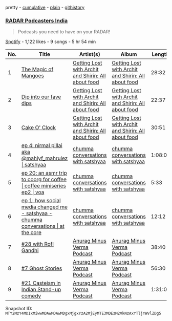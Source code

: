 pretty - [cumulative](/playlists/cumulative/37i9dQZF1DWY15miU785iI.md) - [plain](/playlists/plain/37i9dQZF1DWY15miU785iI) - [githistory](https://github.githistory.xyz/mackorone/spotify-playlist-archive/blob/main/playlists/plain/37i9dQZF1DWY15miU785iI)

### [RADAR Podcasters India](https://open.spotify.com/playlist/37i9dQZF1DWY15miU785iI)

> Podcasts you need to have on your RADAR!

[Spotify](https://open.spotify.com/user/spotify) - 1,122 likes - 9 songs - 5 hr 54 min

| No. | Title | Artist(s) | Album | Length |
|---|---|---|---|---|
| 1 | [The Magic of Mangoes](https://open.spotify.com/episode/0P61u9xfCQS20vGP8jMp97) | [Getting Lost with Archit and Shirin: All about food](https://open.spotify.com/show/141wnUHOHSg4kFPcbgt5S1) | [Getting Lost with Archit and Shirin: All about food](https://open.spotify.com/show/141wnUHOHSg4kFPcbgt5S1) | 28:32 |
| 2 | [Dip into our fave dips](https://open.spotify.com/episode/1CUidrdwpWE5yXpKe94UMr) | [Getting Lost with Archit and Shirin: All about food](https://open.spotify.com/show/141wnUHOHSg4kFPcbgt5S1) | [Getting Lost with Archit and Shirin: All about food](https://open.spotify.com/show/141wnUHOHSg4kFPcbgt5S1) | 22:37 |
| 3 | [Cake O' Clock](https://open.spotify.com/episode/3DlWQN3ycmvT6DV7W87ExY) | [Getting Lost with Archit and Shirin: All about food](https://open.spotify.com/show/141wnUHOHSg4kFPcbgt5S1) | [Getting Lost with Archit and Shirin: All about food](https://open.spotify.com/show/141wnUHOHSg4kFPcbgt5S1) | 30:51 |
| 4 | [ep 4: nirmal pillai aka @mahlyf\_mahrulez \| satshyaa](https://open.spotify.com/episode/4UFlemctNoIXYaNtTHDIYM) | [chumma conversations with satshyaa](https://open.spotify.com/show/0CLCDN1PQt0QZU3ZtffaO2) | [chumma conversations with satshyaa](https://open.spotify.com/show/0CLCDN1PQt0QZU3ZtffaO2) | 1:08:04 |
| 5 | [ep 20: an asmr trip to coorg for coffee \| coffee miniseries ep2 \| voa ](https://open.spotify.com/episode/7y7t8usb1eVYLkAwjzbtCN) | [chumma conversations with satshyaa](https://open.spotify.com/show/0CLCDN1PQt0QZU3ZtffaO2) | [chumma conversations with satshyaa](https://open.spotify.com/show/0CLCDN1PQt0QZU3ZtffaO2) | 5:33 |
| 6 | [ep 1: how social media changed me \- satshyaa \- chumma conversations \| at the core](https://open.spotify.com/episode/0cF1LhTkO9J78Y8UqUvA6Q) | [chumma conversations with satshyaa](https://open.spotify.com/show/0CLCDN1PQt0QZU3ZtffaO2) | [chumma conversations with satshyaa](https://open.spotify.com/show/0CLCDN1PQt0QZU3ZtffaO2) | 12:12 |
| 7 | [\#28 with Rofl Gandhi ](https://open.spotify.com/episode/7yxyZGnpj99aHiHuCXbkcN) | [Anurag Minus Verma Podcast ](https://open.spotify.com/show/19bjmIcW7eNKccki8LwO2r) | [Anurag Minus Verma Podcast ](https://open.spotify.com/show/19bjmIcW7eNKccki8LwO2r) | 38:40 |
| 8 | [\#7 Ghost Stories](https://open.spotify.com/episode/6nB4ne6od0Lm1u16Zz6O5r) | [Anurag Minus Verma Podcast ](https://open.spotify.com/show/19bjmIcW7eNKccki8LwO2r) | [Anurag Minus Verma Podcast ](https://open.spotify.com/show/19bjmIcW7eNKccki8LwO2r) | 56:30 |
| 9 | [\#21 Casteism in Indian Stand\-up comedy](https://open.spotify.com/episode/2Hd3NssmftoTO25SmP50Qk) | [Anurag Minus Verma Podcast ](https://open.spotify.com/show/19bjmIcW7eNKccki8LwO2r) | [Anurag Minus Verma Podcast ](https://open.spotify.com/show/19bjmIcW7eNKccki8LwO2r) | 1:31:02 |

Snapshot ID: `MTY2MzY4MDIxMiwwMDAwMDAwMDgxMjgxYzA2MjEyMTE3MDEzM2VkNzAxYTljYWVlZDg5`
